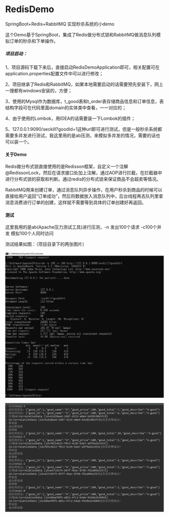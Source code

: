 # RedisDemo
SpringBoot+Redis+RabbitMQ 实现秒杀系统的小demo

这个Demo基于SpringBoot，集成了Redis做分布式锁和RabbitMQ做消息队列模拟订单的秒杀和下单操作。

##### 项目启动：

1、项目源码下载下来后，直接启动RedisDemoApplication即可，相关配置可在application.properties配置文件中可以进行修改；

2、项目继承了Redis和RabbitMQ，如果本地需要启动的话需要预先安装下，网上一搜都有windows安装的，方便；

3、使用的Mysql作为数据库，t_good表和t_order表存储商品信息和订单信息，表结构字段可在代码里面domain的实体类中查看，一一对应的；

4、由于使用的Lombok，用IDEA的话需要装一下Lombok的插件；

5、127.0.0.1:9090/seckill?goodId=1这种url即可进行测试，但是一般秒杀系统都需要多并发进行测试，我这里用的是ab压测，来模拟多并发的情况，需要的话也可以装一个。

#### 关于Demo

Redis做分布式锁直接使用的是Redisson框架，自定义一个注解@RedissonLock，然后在请求接口处加上注解，通过AOP进行拦截，在拦截器中进行分布式锁的获取和判断。通过redis的分布式锁来保证商品不会超卖等情况。

RabbitMQ用来创建订单，通过消息队列异步操作，在用户秒杀到商品的时候可以直接给用户返回“订单成功”，然后将数据放入消息队列中，后台线程再去队列里拿消息消费进行订单的创建，这样就不需要等到具体的订单创建好再返回。

#### 测试

这里我用的是ab(Apache压力测试工具)进行压测，-n 发出100个请求 -c100个并发 模拟100个人同时访问

测试结果如图：（项目目录下的两张图片）

![ab压测结果](.\ab压测结果.png)

![console输出](.\console输出.png)

